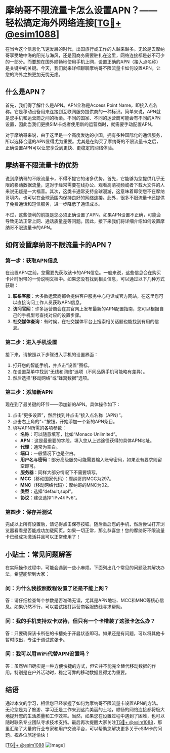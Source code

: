 # 摩纳哥不限流量卡怎么设置APN？——轻松搞定海外网络连接[[TG💪+ @esim1088](https://t.me/s/esim1088)]

在当今这个信息化飞速发展的时代，出国旅行或工作的人越来越多。无论是去摩纳哥享受地中海的阳光与海风，还是因商务需要驻扎在这里，网络连接都是必不可少的一部分。而要想在国外顺畅地使用手机上网，设置正确的APN（接入点名称）是关键中的关键。今天，我们就来详细聊聊摩纳哥不限流量卡如何设置APN，让您的海外之旅更加无忧无虑。

## 什么是APN？

首先，我们得了解什么是APN。APN全称是Access Point Name，即接入点名称。它是移动设备用来连接到互联网服务提供商的一种标识。简单来说，APN就是您手机和运营商之间的桥梁。不同的国家、不同的运营商可能会有不同的APN设置，因此当我们更换SIM卡或者使用新的运营商时，就需要手动配置APN。

对于摩纳哥来说，由于这里是一个高度发达的小国，拥有多种国际化的通信服务，所以选择合适的APN显得尤为重要。尤其是在购买了摩纳哥的不限流量卡之后，正确设置APN可以让您享受到更快、更稳定的网络体验。

## 摩纳哥不限流量卡的优势

说到摩纳哥的不限流量卡，不得不提它的诸多优势。首先，它能够为您提供几乎无限的移动数据流量，这对于经常需要在线办公、观看高清视频或者下载大文件的人来说无疑是一大福音。其次，这类卡通常支持全球漫游，这意味着即使您不在摩纳哥境内，也可以在全球范围内保持良好的网络连接。此外，很多不限流量卡还提供了免费通话和短信服务，进一步降低了通讯成本。

不过，这些便利的前提是您必须正确设置了APN。如果APN设置不正确，可能会导致无法正常上网、通话质量差等问题。因此，接下来我们将详细介绍如何设置摩纳哥不限流量卡的APN。

## 如何设置摩纳哥不限流量卡的APN？

### 第一步：获取APN信息

在设置APN之前，您需要先获取该卡的APN信息。一般来说，这些信息会在购买卡片时附带的一份说明文档中。如果您没有找到相关信息，可以通过以下几种方式获取：

1. **联系客服**：大多数运营商都会提供客户服务中心电话或官方网站，在这里您可以直接询问工作人员获取APN信息。
2. **访问官网**：许多运营商会在其官网上发布最新的APN配置指南，您可以根据自己的手机型号查找对应的设置步骤。
3. **社交媒体查询**：有时候，在社交媒体平台上搜索相关话题也能找到有用的信息。

### 第二步：进入手机设置

接下来，请按照以下步骤进入手机的设置界面：

1. 打开您的智能手机，并点击“设置”图标。
2. 在设置菜单中找到“无线和网络”选项（不同品牌手机可能略有差异）。
3. 然后选择“移动网络”或“蜂窝数据”选项。

### 第三步：添加新APN

现在到了最关键的环节——添加新的APN。具体操作如下：

1. 点击“更多设置”，然后找到并点击“接入点名称（APN）”。
2. 点击右上角的“+”按钮，开始添加一个新的APN条目。
3. 填写APN所需的各项参数：
   - **名称**：可以随意填写，比如“Monaco Unlimited”。
   - **APN**：这是最重要的字段，填入您从上述途径获得的具体APN地址。
   - **代理**：通常为空白。
   - **端口**：一般情况下也是空白。
   - **用户名**与**密码**：部分高级服务可能需要输入账号密码，如果没有要求则留空即可。
   - **服务器**：同样大部分情况下不需要填写。
   - **MCC**（移动国家代码）：摩纳哥的MCC为297。
   - **MNC**（移动网络代码）：摩纳哥的MNC为02。
   - **类型**：选择“default,supl”。
   - **协议**：建议选择“IPv4/IPv6”。

### 第四步：保存并测试

完成以上所有设置后，请记得点击保存按钮。随后重启您的手机，然后尝试打开浏览器看看是否能成功加载网页。如果一切正常，那么恭喜您！您的摩纳哥不限流量卡已经成功激活并且可以正常使用了！

## 小贴士：常见问题解答

在实际操作过程中，可能会遇到一些小麻烦。下面列出几个常见的问题及其解决办法，希望能帮到大家：

### 问：为什么我按照教程设置了还是不能上网？
答：请仔细检查每个参数是否准确无误，尤其是APN地址、MCC和MNC等核心信息。如果仍然不行，可以尝试拨打运营商客服热线寻求帮助。

### 问：我的手机支持双卡双待，但只有一个卡槽装了这张卡怎么办？
答：只要确保该卡所在的卡槽处于开启状态即可。如果还是有问题，可以将其他卡暂时取出，专注于调试这张卡。

### 问：我可以用WiFi代替APN设置吗？
答：虽然WiFi确实是一种方便快捷的方式，但它并不能完全替代移动数据的作用。特别是在户外活动时，稳定可靠的移动数据显得尤为重要。

## 结语

通过本文的学习，相信您已经掌握了如何为摩纳哥不限流量卡设置APN的方法。无论您是为了旅游、学习还是工作来到这片美丽的土地，顺畅的网络连接都将极大地提升您的生活质量和工作效率。当然，如果您在设置过程中遇到了困难，也可以随时联系专业团队寻求技术支持。最后再次提醒大家关注[TG💪+ @esim1088](https://t.me/s/esim1088)，那里汇聚了大量的行业专家和用户交流平台，可以帮助您解决更多关于eSIM卡的问题。祝各位旅途愉快！

[[TG💪+ @esim1088](https://t.me/s/esim1088) ![Image](https://i.postimg.cc/4NQfJmqS/Snipaste-2025-05-13-00-14-12.png)]